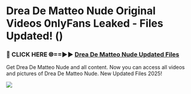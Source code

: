 # Drea De Matteo Nude Original Videos 0nlyFans Leaked - Files Updated! ()

<h3>🔴 CLICK HERE 🌐==►► <a href="https://tinyurl.com/leaks-videos" rel="nofollow">Drea De Matteo Nude Updated Files</a></h3>

Get Drea De Matteo Nude and all content. Now you can access all videos and pictures of Drea De Matteo Nude. New Updated Files 2025!

[![](https://i.imgur.com/KQgVmj3.gif)](https://tinyurl.com/leaks-videos)